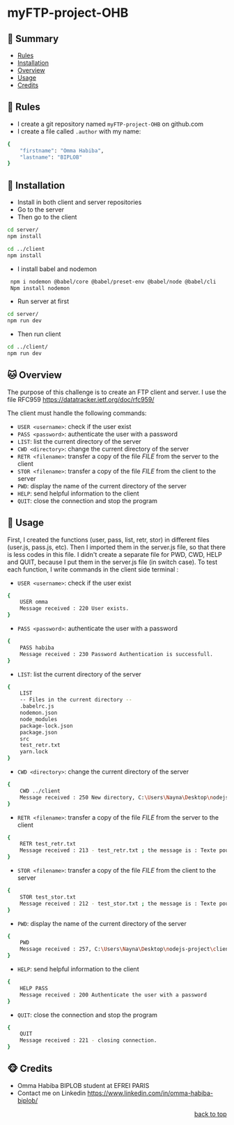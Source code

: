 <div id="top"></div>

# myFTP-project-OHB

## <a name='TOC'>🐼 Summary</a>

* [Rules](#rules)
* [Installation](#installation)
* [Overview](#overview)
* [Usage](#usage)
* [Credits](#credits)

## <a name='rules'>🦊 Rules</a>

* I create a git repository named `myFTP-project-OHB` on github.com
* I create a file called `.author` with my name:

```sh
{
    "firstname": "Omma Habiba",
    "lastname": "BIPLOB"
}
```

## <a name='installation'>🐨 Installation</a> 

* Install in both client and server repositories
* Go to the server 
* Then go to the client

```bash
cd server/
npm install

cd ../client
npm install
```

* I install babel and nodemon
````sh
 npm i nodemon @babel/core @babel/preset-env @babel/node @babel/cli
 Npm install nodemon
 ````
 
 * Run server at first
```bash
cd server/
npm run dev
```

* Then run client
```bash
cd ../client/
npm run dev
```

## <a name='overview'>🐱 Overview</a>

The purpose of this challenge is to create an FTP client and server.
I use the file RFC959 https://datatracker.ietf.org/doc/rfc959/

The client must handle the following commands:

* `USER <username>`: check if the user exist
* `PASS <password>`: authenticate the user with a password
* `LIST`: list the current directory of the server
* `CWD <directory>`: change the current directory of the server
* `RETR <filename>`: transfer a copy of the file _FILE_ from the server to the client
* `STOR <filename>`: transfer a copy of the file _FILE_ from the client to the server
* `PWD`: display the name of the current directory of the server
* `HELP`: send helpful information to the client
* `QUIT`: close the connection and stop the program

## <a name='usage'>🦄 Usage</a>

First, I created the functions (user, pass, list, retr, stor) in different files (user.js, pass.js, etc). 
Then I imported them in the server.js file, so that there is less codes in this file. I didn't create a separate file for PWD, CWD, HELP and QUIT, because I put them in the server.js file (in switch case).
To test each function, I write commands in the client side terminal : 

* `USER <username>`: check if the user exist
```sh
{
    USER omma
    Message received : 220 User exists.
}
```

* `PASS <password>`: authenticate the user with a password
```sh
{
    PASS habiba
    Message received : 230 Password Authentication is successfull.
}
```

* `LIST`: list the current directory of the server
```sh
{
    LIST
    -- Files in the current directory --
    .babelrc.js
    nodemon.json
    node_modules
    package-lock.json
    package.json
    src
    test_retr.txt
    yarn.lock
}
```

* `CWD <directory>`: change the current directory of the server
```sh
{
    CWD ../client
    Message received : 250 New directory, C:\Users\Nayna\Desktop\nodejs-project\client 
}
```

* `RETR <filename>`: transfer a copy of the file _FILE_ from the server to the client
```sh
{
    RETR test_retr.txt
    Message received : 213 - test_retr.txt ; the message is : Texte pour tester le fonctionnement de RETR. Pour executer, faire : RETR test_retr.txt. Une copie de ce fichier         apparaitra dans le dossier client. 
}
```

* `STOR <filename>`: transfer a copy of the file _FILE_ from the client to the server
```sh
{
    STOR test_stor.txt
    Message received : 212 - test_stor.txt ; the message is : Texte pour tester le fonctionnement de STOR. Pour executer, faire : STOR test_stor.txt. Une copie de ce fichier         apparaitra dans le dossier server.
}
```

* `PWD`: display the name of the current directory of the server
```sh
{
    PWD
    Message received : 257, C:\Users\Nayna\Desktop\nodejs-project\client
}
```

* `HELP`: send helpful information to the client
```sh
{
    HELP PASS
    Message received : 200 Authenticate the user with a password
}
```

* `QUIT`: close the connection and stop the program
```sh
{
    QUIT
    Message received : 221 - closing connection.
}
```

## <a name='credits'>🐵 Credits</a>

* Omma Habiba BIPLOB student at EFREI PARIS
* Contact me on Linkedin https://www.linkedin.com/in/omma-habiba-biplob/

<p align="right"><a href="#top">back to top</a></p>
